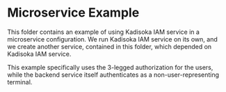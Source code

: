 # Microservice Example

This folder contains an example of using Kadisoka IAM service in a
microservice configuration. We run Kadisoka IAM service on its own, and
we create another service, contained in this folder, which depended on
Kadisoka IAM service.

This example specifically uses the 3-legged authorization for the users,
while the backend service itself authenticates as a non-user-representing
terminal.
